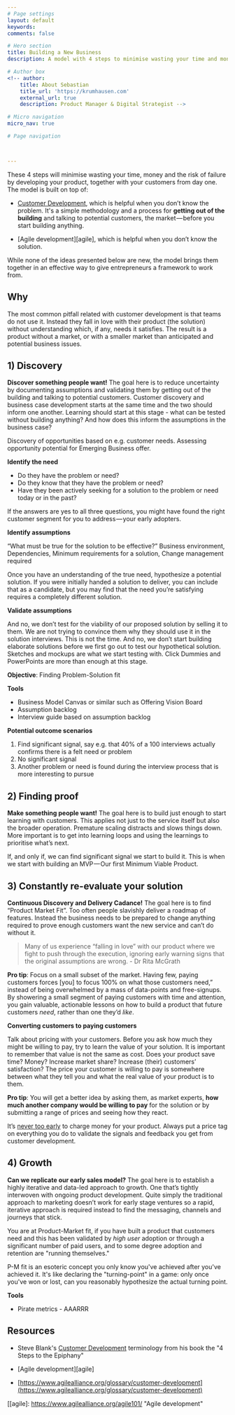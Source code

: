 ```yaml
---
# Page settings
layout: default
keywords:
comments: false

# Hero section
title: Building a New Business
description: A model with 4 steps to minimise wasting your time and money and minimising the risk of failure by developing your product, together with your customers from day one.

# Author box
<!-- author:
    title: About Sebastian
    title_url: 'https://krumhausen.com'
    external_url: true
    description: Product Manager & Digital Strategist -->

# Micro navigation
micro_nav: true

# Page navigation



---
```


These 4 steps will minimise wasting your time, money and the risk of failure by developing your product, together with your customers from day one. The model is built on top of:

- [Customer Development][customer-development], which is helpful when you don’t know the problem. It's a simple methodology and a process for **getting out of the building** and talking to potential customers, the market — before you start building anything.

- [Agile development][agile], which is helpful when you don’t know the solution.

While none of the ideas presented below are new, the model brings them together in an effective way to give entrepreneurs a framework to work from.



## Why

The most common pitfall related with customer development is that teams do not use it. Instead they fall in love with their product (the solution) without understanding which, if any, needs it satisfies. The result is a product without a market, or with a smaller market than anticipated and potential business issues.



## 1) Discovery

**Discover something people want!** The goal here is to reduce uncertainty by documenting assumptions and validating them by getting out of the building and talking to potential customers. Customer discovery and business case development starts at the same time and the two should inform one another. Learning should start at this stage - what can be tested without building anything? And how does this inform the assumptions in the business case?

Discovery of opportunities based on e.g. customer needs. Assessing opportunity potential for Emerging Business offer.



**Identify the need**

- Do they have the problem or need?
- Do they know that they have the problem or need?
- Have they been actively seeking for a solution to the problem or need today or in the past?

If the answers are yes to all three questions, you might have found the right customer segment for you to address — your early adopters.



**Identify assumptions**

“What must be true for the solution to be effective?” Business environment, Dependencies, Minimum requirements for a solution, Change management required

Once you have an understanding of the true need, hypothesize a potential solution. If you were initially handed a solution to deliver, you can include that as a candidate, but you may find that the need you’re satisfying requires a completely different solution.



**Validate assumptions**

And no, we don’t test for the viability of our proposed solution by selling it to them. We are not trying to convince them why they should use it in the solution interviews. This is not the time. And no, we don’t start building elaborate solutions before we first go out to test our hypothetical solution. Sketches and mockups are what we start testing with. Click Dummies and PowerPoints are more than enough at this stage.



**Objective**: Finding Problem-Solution fit

**Tools**

- Business Model Canvas or similar such as Offering Vision Board
- Assumption backlog
- Interview guide based on assumption backlog

**Potential outcome scenarios**

1. Find significant signal, say e.g. that 40% of a 100 interviews actually confirms there is a felt need or problem
2. No significant signal
3. Another problem or need is found during the interview process that is more interesting to pursue



## 2) Finding proof 

**Make something people want!** The goal here is to build just enough to start learning with customers. This applies not just to the service itself but also the broader operation. Premature scaling distracts and slows things down. More important is to get into learning loops and using the learnings to prioritise what’s next.

If, and only if, we can find significant signal we start to build it. This is when we start with building an MVP — Our first Minimum Viable Product.



## 3) Constantly re-evaluate your solution

**Continuous Discovery and Delivery Cadance!** The goal here is to find “Product Market Fit”. Too often people slavishly deliver a roadmap of features. Instead the business needs to be prepared to change anything required to prove enough customers want the new service and can’t do without it.



> Many of us experience “falling in love” with our product where we fight to push through the execution, ignoring early warning signs that the original assumptions are wrong. - Dr Rita McGrath



**Pro tip**: Focus on a small subset of the market. Having few, paying customers forces [you] to focus 100% on what those customers need,” instead of being overwhelmed by a mass of data-points and free-signups. By showering a small segment of paying customers with time and attention, you gain valuable, actionable lessons on how to build a product that future customers *need*, rather than one they’d *like*. 



**Converting customers to paying customers**

Talk about pricing with your customers. Before you ask how much they might be willing to pay, try to learn the value of your solution. It is important to remember that value is not the same as cost. Does your product save time? Money? Increase market share? Increase (their) customers’ satisfaction? The price your customer is willing to pay is somewhere between what they tell you and what the real value of your product is to them.

**Pro tip**: You will get a better idea by asking them, as market experts, **how much another company would be willing to pay** for the solution or by submitting a range of prices and seeing how they react.

It’s [never too early](https://blog.close.io/charge-your-users) to charge money for your product. Always put a price tag on everything you do to validate the signals and feedback you get from customer development.



## 4) Growth

**Can we replicate our early sales model?** The goal here is to establish a highly iterative and data-led approach to growth. One that’s tightly interwoven with ongoing product development. Quite simply the traditional approach to marketing doesn’t work for early stage ventures so a rapid, iterative approach is required instead to find the messaging, channels and journeys that stick.

You are at Product-Market fit, if you have built a product that customers need and this has been validated by *high user* adoption or through a significant number of paid users, and to some degree adoption and retention are "running themselves." 

P-M fit is an esoteric concept you only know you've achieved after you've achieved it.  It's like declaring the "turning-point" in a game: only once you've won or lost, can you reasonably hypothesize the actual turning point.

**Tools**

- Pirate metrics - AAARRR





## Resources

- Steve Blank's [Customer Development][customer-development] terminology from his book the "4 Steps to the Epiphany"

- [Agile development][agile]

- [https://www.agilealliance.org/glossary/customer-development](https://www.agilealliance.org/glossary/customer-development)



[customer-development]: https://www.amazon.com/Four-Steps-Epiphany-Steve-Blank/dp/0989200507	"Customer Development"
[[agile]: https://www.agilealliance.org/agile101/	"Agile development"

